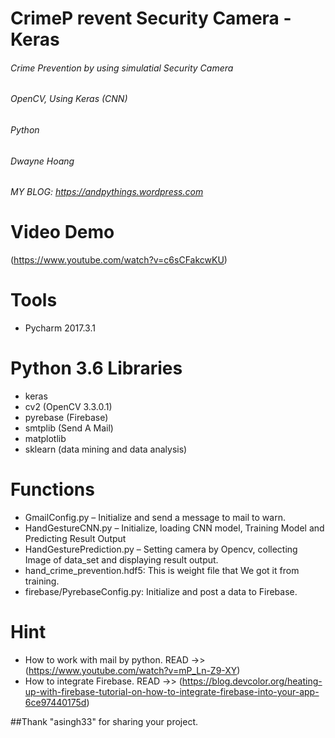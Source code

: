 # CrimeP revent Security Camera - Keras
###### Crime Prevention by using simulatial Security Camera
###### OpenCV, Using Keras (CNN)
###### Python
###### Dwayne Hoang
###### MY BLOG: https://andpythings.wordpress.com

# Video Demo
(https://www.youtube.com/watch?v=c6sCFakcwKU)

# Tools
- Pycharm 2017.3.1
# Python 3.6 Libraries
- keras
- cv2 (OpenCV 3.3.0.1)
- pyrebase (Firebase)
- smtplib (Send A Mail)
- matplotlib
- sklearn (data mining and data analysis)

# Functions
- GmailConfig.py – Initialize and send a message to mail to warn.
- HandGestureCNN.py – Initialize, loading CNN model, Training Model and Predicting Result Output
- HandGesturePrediction.py – Setting camera by Opencv, collecting Image of data_set and displaying result output.
- hand_crime_prevention.hdf5: This is weight file that We got it from training.
- firebase/PyrebaseConfig.py: Initialize and post a data to Firebase.

# Hint
- How to work with mail by python. READ ->> (https://www.youtube.com/watch?v=mP_Ln-Z9-XY)
- How to  integrate Firebase. READ ->> (https://blog.devcolor.org/heating-up-with-firebase-tutorial-on-how-to-integrate-firebase-into-your-app-6ce97440175d)

##Thank "asingh33" for sharing your project.
